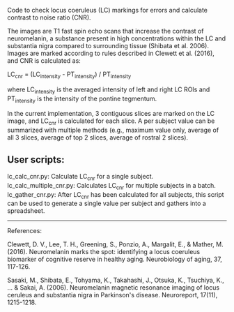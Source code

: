 Code to check locus coeruleus (LC) markings for errors and calculate contrast to noise ratio (CNR). 

The images are T1 fast spin echo scans that increase the contrast of neuromelanin, a substance present in high concentrations within the LC and substantia nigra compared to surrounding tissue (Shibata et al. 2006). Images are marked according to rules described in Clewett et al. (2016), and CNR is calculated as:

  LC<sub>cnr</sub> = (LC<sub>intensity</sub> - PT<sub>intensity</sub>) / PT<sub>intensity</sub>

where LC<sub>intensity</sub> is the averaged intensity of left and right LC ROIs and PT<sub>intensity</sub> is the intensity of the pontine tegmentum. 

In the current implementation, 3 contiguous slices are marked on the LC image, and LC<sub>cnr</sub> is calculated for each slice. A per subject value can be summarized with multiple methods (e.g., maximum value only, average of all 3 slices, average of top 2 slices, average of rostral 2 slices). 

User scripts:
--------------
lc_calc_cnr.py: Calculate LC<sub>cnr</sub> for a single subject.  
lc_calc_multiple_cnr.py: Calculates LC<sub>cnr</sub> for multiple subjects in a batch.  
lc_gather_cnr.py: After LC<sub>cnr</sub>  has been calculated for all subjects, this script can be used to generate a single value per subject and gathers into a spreadsheet.  


---------------

References:

Clewett, D. V., Lee, T. H., Greening, S., Ponzio, A., Margalit, E., & Mather, M. (2016). Neuromelanin marks the spot: identifying a locus coeruleus biomarker of cognitive reserve in healthy aging. Neurobiology of aging, 37, 117-126.

Sasaki, M., Shibata, E., Tohyama, K., Takahashi, J., Otsuka, K., Tsuchiya, K., ... & Sakai, A. (2006). Neuromelanin magnetic resonance imaging of locus ceruleus and substantia nigra in Parkinson's disease. Neuroreport, 17(11), 1215-1218.


